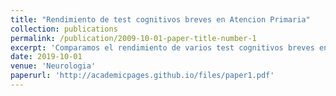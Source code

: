 ```yaml
---
title: "Rendimiento de test cognitivos breves en Atencion Primaria"
collection: publications
permalink: /publication/2009-10-01-paper-title-number-1
excerpt: 'Comparamos el rendimiento de varios test cognitivos breves en AP'
date: 2019-10-01
venue: 'Neurologia'
paperurl: 'http://academicpages.github.io/files/paper1.pdf'
---
```

